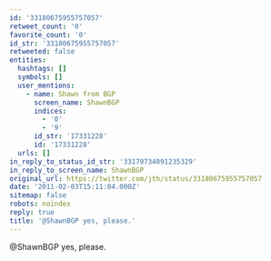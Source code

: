 ```yaml
---
id: '33180675955757057'
retweet_count: '0'
favorite_count: '0'
id_str: '33180675955757057'
retweeted: false
entities:
  hashtags: []
  symbols: []
  user_mentions:
    - name: Shawn from BGP
      screen_name: ShawnBGP
      indices:
        - '0'
        - '9'
      id_str: '17331228'
      id: '17331228'
  urls: []
in_reply_to_status_id_str: '33179734091235329'
in_reply_to_screen_name: ShawnBGP
original_url: https://twitter.com/jth/status/33180675955757057
date: '2011-02-03T15:11:04.000Z'
sitemap: false
robots: noindex
reply: true
title: '@ShawnBGP yes, please.'
---
```


@ShawnBGP yes, please.